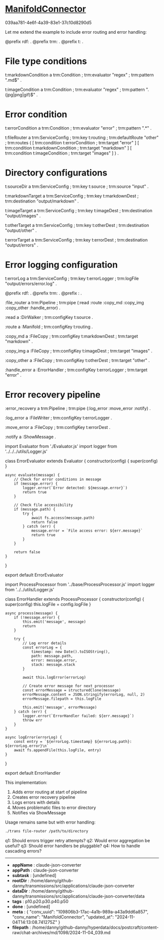 # [ManifoldConnector](https://claude.ai/chat/109806b3-17ac-4a1b-989a-a43a9dd6a857)

039aa781-4e6f-4a39-83e1-37c10d8290d5

 Let me extend the example to include error routing and error handling:

<antArtifact identifier="error-routing-config" type="application/vnd.ant.code" language="javascript" title="src/applications/file-router/processors-config.ttl">
@prefix rdf: <http://www.w3.org/1999/02/22-rdf-syntax-ns#> .
@prefix trm: <http://purl.org/stuff/transmission/> .
@prefix t: <http://hyperdata.it/transmissions/> .

# File type conditions
t:markdownCondition a trm:Condition ;
    trm:evaluator "regex" ;
    trm:pattern "\.md$" .

t:imageCondition a trm:Condition ;
    trm:evaluator "regex" ;
    trm:pattern "\.(jpg|png|gif)$" .

# Error condition
t:errorCondition a trm:Condition ;
    trm:evaluator "error" ;
    trm:pattern ".*" .

t:fileRouter a trm:ServiceConfig ;
    trm:key t:routing ;
    trm:defaultRoute "other" ;
    trm:routes (
        [ trm:condition t:errorCondition ;
          trm:target "error" ]
        [ trm:condition t:markdownCondition ;
          trm:target "markdown" ]
        [ trm:condition t:imageCondition ;
          trm:target "images" ]
    ) .

# Directory configurations
t:sourceDir a trm:ServiceConfig ;
    trm:key t:source ;
    trm:source "input" .

t:markdownTarget a trm:ServiceConfig ;
    trm:key t:markdownDest ;
    trm:destination "output/markdown" .

t:imageTarget a trm:ServiceConfig ;
    trm:key t:imageDest ; 
    trm:destination "output/images" .

t:otherTarget a trm:ServiceConfig ;
    trm:key t:otherDest ;
    trm:destination "output/other" .

t:errorTarget a trm:ServiceConfig ;
    trm:key t:errorDest ;
    trm:destination "output/errors" .

# Error logging configuration
t:errorLog a trm:ServiceConfig ;
    trm:key t:errorLogger ;
    trm:logFile "output/errors/error.log" .
</antArtifact>

<antArtifact identifier="error-routing-transmission" type="application/vnd.ant.code" language="javascript" title="src/applications/file-router/transmissions.ttl">
@prefix rdf: <http://www.w3.org/1999/02/22-rdf-syntax-ns#> .
@prefix trm: <http://purl.org/stuff/transmission/> .
@prefix : <http://hyperdata.it/transmissions/> .

:file_router a trm:Pipeline ;
    trm:pipe (:read :route :copy_md :copy_img :copy_other :handle_error) .

:read a :DirWalker ;
    trm:configKey t:source .

:route a :Manifold ;
    trm:configKey t:routing .

:copy_md a :FileCopy ;
    trm:configKey t:markdownDest ;
    trm:target "markdown" .

:copy_img a :FileCopy ;
    trm:configKey t:imageDest ;
    trm:target "images" .

:copy_other a :FileCopy ;
    trm:configKey t:otherDest ;
    trm:target "other" .

:handle_error a :ErrorHandler ;
    trm:configKey t:errorLogger ;
    trm:target "error" .

# Error recovery pipeline
:error_recovery a trm:Pipeline ;
    trm:pipe (:log_error :move_error :notify) .

:log_error a :FileWriter ;
    trm:configKey t:errorLogger .

:move_error a :FileCopy ;
    trm:configKey t:errorDest .

:notify a :ShowMessage .
</antArtifact>

<antArtifact identifier="error-evaluator" type="application/vnd.ant.code" language="javascript" title="src/processors/flow/evaluators/ErrorEvaluator.js">
import Evaluator from './Evaluator.js'
import logger from '../../../utils/Logger.js'

class ErrorEvaluator extends Evaluator {
    constructor(config) {
        super(config)
    }

    async evaluate(message) {
        // Check for error conditions in message
        if (message.error) {
            logger.error(`Error detected: ${message.error}`)
            return true
        }
        
        // Check file accessibility
        if (message.path) {
            try {
                await fs.access(message.path)
                return false
            } catch (err) {
                message.error = `File access error: ${err.message}`
                return true
            }
        }

        return false
    }
}

export default ErrorEvaluator
</antArtifact>

<antArtifact identifier="error-handler" type="application/vnd.ant.code" language="javascript" title="src/processors/flow/ErrorHandler.js">
import ProcessProcessor from '../base/ProcessProcessor.js'
import logger from '../../utils/Logger.js'

class ErrorHandler extends ProcessProcessor {
    constructor(config) {
        super(config)
        this.logFile = config.logFile
    }

    async process(message) {
        if (!message.error) {
            this.emit('message', message)
            return
        }

        try {
            // Log error details
            const errorLog = {
                timestamp: new Date().toISOString(),
                path: message.path,
                error: message.error,
                stack: message.stack
            }

            await this.logError(errorLog)
            
            // Create error message for next processor
            const errorMessage = structuredClone(message)
            errorMessage.content = JSON.stringify(errorLog, null, 2)
            errorMessage.filepath = this.logFile
            
            this.emit('message', errorMessage)
        } catch (err) {
            logger.error(`ErrorHandler failed: ${err.message}`)
            throw err
        }
    }

    async logError(errorLog) {
        const entry = `${errorLog.timestamp} ${errorLog.path}: ${errorLog.error}\n`
        await fs.appendFile(this.logFile, entry)
    }
}

export default ErrorHandler
</antArtifact>

This implementation:

1. Adds error routing at start of pipeline
2. Creates error recovery pipeline
3. Logs errors with details
4. Moves problematic files to error directory
5. Notifies via ShowMessage

Usage remains same but with error handling:
```bash
./trans file-router /path/to/directory
```

q1: Should errors trigger retry attempts?
q2: Would error aggregation be useful?
q3: Should error handlers be pluggable?
q4: How to handle cascading errors?

---

* **appName** : claude-json-converter
* **appPath** : claude-json-converter
* **subtask** : [undefined]
* **rootDir** : /home/danny/github-danny/transmissions/src/applications/claude-json-converter
* **dataDir** : /home/danny/github-danny/transmissions/src/applications/claude-json-converter/data
* **tags** : p10.p20.p30.p40.p50
* **done** : [undefined]
* **meta** : {
  "conv_uuid": "109806b3-17ac-4a1b-989a-a43a9dd6a857",
  "conv_name": "ManifoldConnector",
  "updated_at": "2024-11-04T14:13:08.741275Z"
}
* **filepath** : /home/danny/github-danny/hyperdata/docs/postcraft/content-raw/chat-archives/md/1098/2024-11-04_039.md
